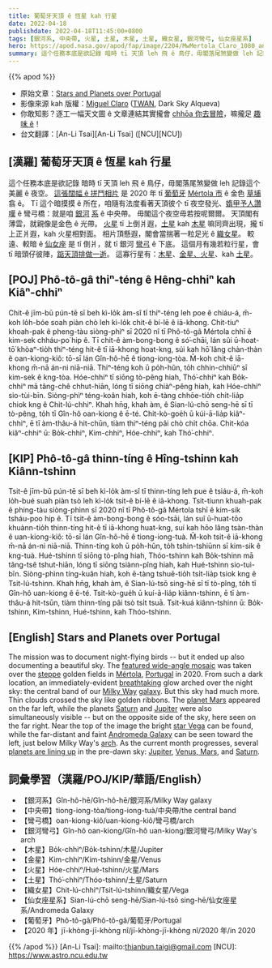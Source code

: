 ```yaml
---
title: 葡萄牙天頂 ê 恆星 kah 行星
date: 2022-04-18
publishdate: 2022-04-18T11:45:00+0800
tags: [銀河系, 中央帶, 火星, 土星, 木星, 土星, 織女星, 銀河彎弓, 仙女座星系]
hero: https://apod.nasa.gov/apod/fap/image/2204/MwMertola_Claro_1080_ann.jpg
summary: 這个任務本底是欲記錄 暗時 tī 天頂 leh 飛 ê 鳥仔，毋閣落尾煞變做 leh 記錄這个美麗 ê 夜空。
---
```


{{% apod %}}

- 原始文章：[Stars and Planets over Portugal](https://apod.nasa.gov/apod/ap220418.html)
- 影像來源 kah 版權：[Miguel Claro](https://www.miguelclaro.com/wp/biography/) ([TWAN](https://www.twanight.org/), Dark Sky Alqueva)
- 你敢知影？逐工一幅天文圖 ê 文章連結其實攏會 [chhōa 你去冒險](https://www.youtube.com/watch?v=Ok_qDnM7SiU)，嘛攏足 [趣味 ê](https://i.pinimg.com/564x/c3/f5/06/c3f50601ff95bf39d0fdeff1db42aae1.jpg)！
- 台文翻譯：[An-Li Tsai][An-Li Tsai] ([NCU][NCU])

## [漢羅] 葡萄牙天頂 ê 恆星 kah 行星
這个任務本底是欲記錄 暗時 tī 天頂 leh 飛 ê 鳥仔，毋閣落尾煞變做 leh 記錄這个美麗 ê 夜空。
[這張闊幅 ê 拼鬥相片][featured wide-angle mosaic] 是 2020 年 tī [葡萄牙][Portugal] [Mértola 市][Mértola] ê 金色 [草埔][steppe] 翕 ê。
Tī 這个暗摸摸 ê 所在，咱隨有法度看著天頂彼个 tī 夜空發光、[媠甲予人讚嘆][breathtaking] ê 彎弓橋：就是咱 [銀河][Milky Way] [系][galaxy] ê 中央帶。
毋閣這个夜空毋若按呢爾爾。
天頂閣有薄雲，就親像是金色 ê 光帶。
[火星][planet Mars] tī 上倒爿遐，[土星][Saturn 1] kah [木星][Jupiter 1] 嘛同齊出現，攏 tī 上正爿遐，kah 火星相對面。
相片頂懸遐，閣會當揣著一粒足光 ê [織女星][star Vega]。
較遠、較暗 ê [仙女座][Andromeda Galaxy t] 是 tī 倒爿，就 tī 銀河 [彎弓][arch t] ê 下底。
這個月有幾若粒行星，會 tī 暗頭仔彼陣，[踮天頂排做一逝][planets are lining up]。
這寡行星有：[木星][Jupiter 2]、[金星、火星][Venus, Mars t]、kah [土星][Saturn 2]。


## [POJ] Phô-tô-gâ thiⁿ-téng ê Hêng-chhiⁿ kah Kiâⁿ-chhiⁿ
Chit-ê jīm-bū pún-tē sī beh kì-lo̍k àm-sî tī thiⁿ-téng leh poe ê chiáu-á, m̄-koh lo̍h-bóe soah piàn chò leh kì-lo̍k chit-ê bí-lē ê iā-khong.
Chit-tiuⁿ khoah-pak ê pheng-tàu siòng-phìⁿ sī 2020 nî tī Phô-tô-gâ Mértola chhī ê kim-sek chháu-po͘ hip ê.
Tī chit-ê àm-bong-bong ê só͘-chāi, lán sûi ū-hoat-tō͘ khòaⁿ-tio̍h thiⁿ-téng hit-ê tī iā-khong hoat-kng, súi kah hō͘ lâng chàn-thàn ê oan-kiong-kiô: tō-sī lán Gîn-hô-hē ê tiong-iong-tòa.
M̄-koh chit-ê iā-khong m̄-nā án-ni niā-niā.
Thiⁿ-téng koh ū po̍h-hûn, to̍h chhin-chhiūⁿ sī kim-sek ê kng-tòa.
Hóe-chhiⁿ tī siōng tò-pêng hiah, Thó͘-chhiⁿ kah Bo̍k-chhiⁿ mā tâng-chê chhut-hiān, lóng tī siōng chiàⁿ-pêng hiah, kah Hóe-chhiⁿ sio-tùi-bīn.
Siòng-phìⁿ téng-koân hiah, koh ē-tàng chhōe-tio̍h chi̍t-lia̍p chiok kng ê Chit-lú-chhiⁿ.
Khah hn̄g, khah àm, ê Sian-lú-chō seng-hē sī tī tò-pêng, to̍h tī Gîn-hô oan-kiong ê ē-té.
Chit-kò-goe̍h ū kúi-ā-lia̍p kiâⁿ-chhiⁿ, ē tī àm-thâu-á hit-chūn, tiàm thiⁿ-téng pâi chò chi̍t chōa.
Chit-kóa kiâⁿ-chhiⁿ ū: Bo̍k-chhiⁿ, Kim-chhiⁿ, Hóe-chhiⁿ, kah Thó͘-chhiⁿ.

## [KIP] Phô-tô-gâ thinn-tíng ê Hîng-tshinn kah Kiânn-tshinn
Tsit-ê jīm-bū pún-tē sī beh kì-lo̍k àm-sî tī thinn-tíng leh pue ê tsiáu-á, m̄-koh lo̍h-bué suah piàn tsò leh kì-lo̍k tsit-ê bí-lē ê iā-khong.
Tsit-tiunn khuah-pak ê phing-tàu siòng-phìnn sī 2020 nî tī Phô-tô-gâ Mértola tshī ê kim-sik tsháu-poo hip ê.
Tī tsit-ê àm-bong-bong ê sóo-tsāi, lán suî ū-huat-tōo khuànn-tio̍h thinn-tíng hit-ê tī iā-khong huat-kng, suí kah hōo lâng tsàn-thàn ê uan-kiong-kiô: tō-sī lán Gîn-hô-hē ê tiong-iong-tuà.
M̄-koh tsit-ê iā-khong m̄-nā án-ni niā-niā.
Thinn-tíng koh ū po̍h-hûn, to̍h tshin-tshiūnn sī kim-sik ê kng-tuà.
Hué-tshinn tī siōng tò-pîng hiah, Thóo-tshinn kah Bo̍k-tshinn mā tâng-tsê tshut-hiān, lóng tī siōng tsiànn-pîng hiah, kah Hué-tshinn sio-tuì-bīn.
Siòng-phìnn tíng-kuân hiah, koh ē-tàng tshuē-tio̍h tsi̍t-lia̍p tsiok kng ê Tsit-lú-tshinn.
Khah hn̄g, khah àm, ê Sian-lú-tsō sing-hē sī tī tò-pîng, to̍h tī Gîn-hô uan-kiong ê ē-té.
Tsit-kò-gue̍h ū kuí-ā-lia̍p kiânn-tshinn, ē tī àm-thâu-á hit-tsūn, tiàm thinn-tíng pâi tsò tsi̍t tsuā.
Tsit-kuá kiânn-tshinn ū: Bo̍k-tshinn, Kim-tshinn, Hué-tshinn, kah Thóo-tshinn.

## [English] Stars and Planets over Portugal
The mission was to document night-flying birds -- but it ended up also documenting a beautiful sky.
The [featured wide-angle mosaic][featured wide-angle mosaic] was taken over the [steppe][steppe] golden fields in [Mértola][Mértola], [Portugal][Portugal] in 2020.
From such a dark location, an immediately-evident [breathtaking][breathtaking] glow arched over the night sky: the central band of our [Milky Way][Milky Way] [galaxy][galaxy].
But this sky had much more.
Thin clouds crossed the sky like golden ribbons.
The [planet Mars][planet Mars] appeared on the far left, while the planets [Saturn][Saturn 1] and [Jupiter][Jupiter 1] were also simultaneously visible -- but on the opposite side of the sky, here seen on the far right.
Near the top of the image the bright [star Vega][star Vega] can be found, while the far-distant and faint [Andromeda Galaxy][Andromeda Galaxy e] can be seen toward the left, just below Milky Way's [arch][arch e].
As the current month progresses, several [planets are lining up][planets are lining up] in the pre-dawn sky: [Jupiter][Jupiter 2], [Venus, Mars][Venus, Mars e], and [Saturn][Saturn 2].

## 詞彙學習（漢羅/POJ/KIP/華語/English）
- 【銀河系】Gîn-hô-hē/Gîn-hô-hē/銀河系/Milky Way galaxy
- 【中央帶】tiong-iong-tòa/tiong-iong-tuà/中央帶/the central band
- 【彎弓橋】oan-kiong-kiô/uan-kiong-kiô/彎弓橋/arch
- 【銀河彎弓】Gîn-hô oan-kiong/Gîn-hô uan-kiong/銀河彎弓/Milky Way's arch
- 【木星】Bo̍k-chhiⁿ/Bo̍k-tshinn/木星/Jupiter
- 【金星】Kim-chhiⁿ/Kim-tshinn/金星/Venus
- 【火星】Hóe-chhiⁿ/Hué-tshinn/火星/Mars
- 【土星】Thó͘-chhiⁿ/Thóo-tshinn/土星/Saturn
- 【織女星】Chit-lú-chhiⁿ/Tsit-lú-tshinn/織女星/Vega
- 【仙女座星系】Sian-lú-chō seng-hē/Sian-lú-tsō sing-hē/仙女座星系/Andromeda Galaxy
- 【葡萄牙】Phô-tô-gâ/Phô-tô-gâ/葡萄牙/Portugal
- 【2020 年】jī-khòng-jī-khòng nî/jī-khòng-jī-khòng nî/2020 年/in 2020


{{% /apod %}}
[An-Li Tsai]: mailto:thianbun.taigi@gmail.com
[NCU]: https://www.astro.ncu.edu.tw

[copyright]: https://apod.nasa.gov/apod/fap/lib/about_apod.html#srapply

[featured wide-angle mosaic]:https://www.miguelclaro.com/wp/portfolio/galactic-arm-and-greenish-air-glow-above-steppe-golden-fields-of-mertola-all-sky-and-vr-360o-scene/
[steppe]:https://en.wikipedia.org/wiki/Steppe
[Mértola]:https://www.youtube.com/watch?v=Ok_qDnM7SiU
[Portugal]:https://en.wikipedia.org/wiki/Portugal
[breathtaking]:https://i.pinimg.com/564x/c3/f5/06/c3f50601ff95bf39d0fdeff1db42aae1.jpg
[Milky Way]:http://www.atlasoftheuniverse.com/galaxy.html
[galaxy]:https://spaceplace.nasa.gov/galaxy/en/
[planet Mars]:https://mars.nasa.gov/
[Saturn 1]:https://apod.nasa.gov/apod/ap200419.html
[Jupiter 1]:https://solarsystem.nasa.gov/planets/jupiter/in-depth/
[star Vega]:https://en.wikipedia.org/wiki/Vega
[Andromeda Galaxy e]:https://apod.nasa.gov/apod/ap220119.html
[Andromeda Galaxy t]:https://apod.tw/daily/20220119/
[arch e]:https://apod.nasa.gov/apod/ap210113.html
[arch t]:https://apod.tw/daily/20210113/
[planets are lining up]:https://earthsky.org/astronomy-essentials/visible-planets-tonight-mars-jupiter-venus-saturn-mercury/
[Jupiter 2]:https://apod.nasa.gov/apod/ap170523.html
[Venus, Mars e]:https://apod.nasa.gov/apod/ap220329.html
[Venus, Mars t]:https://apod.tw/daily/20220329/
[Saturn 2]:https://solarsystem.nasa.gov/planets/saturn/overview/
